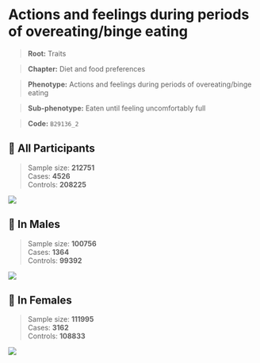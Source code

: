 # Actions and feelings during periods of overeating/binge eating
> **Root:** Traits  

> **Chapter:** Diet and food preferences  

> **Phenotype:** Actions and feelings during periods of overeating/binge eating  

> **Sub-phenotype:** Eaten until feeling uncomfortably full  

> **Code:** `B29136_2`

## 🧪 All Participants  
> Sample size: **212751**  
> Cases: **4526**  
> Controls: **208225**
<img src="/Traits/Figures/ALL/B29136_2.png"/>
<CsvTable src="/Traits/Data/ALL/LG_B29136_2.csv" label="🔍 View full results" />

## 👨 In Males  
> Sample size: **100756**  
> Cases: **1364**  
> Controls: **99392**
<img src="/Traits/Figures/Male/B29136_2.png"/>
<CsvTable src="/Traits/Data/Male/LG_B29136_2.csv" label="🔍 View full results" />

## 👩 In Females  
> Sample size: **111995**  
> Cases: **3162**  
> Controls: **108833**
<img src="/Traits/Figures/Female/B29136_2.png"/>
<CsvTable src="/Traits/Data/Female/LG_B29136_2.csv" label="🔍 View full results" />

